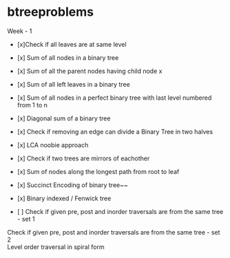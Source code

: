 # btreeproblems <br />
Week - 1 <br />
 <ul><li>[x]Check if all leaves are at same level </li> </ul>
 <ul><li>[x] Sum of all nodes in a binary tree </li> </ul>
 <ul><li>[x] Sum of all the parent nodes having child node x </li> </ul>
 <ul><li>[x]  Sum of all left leaves in a binary tree </li> </ul>
 <ul><li>[x]  Sum of all nodes in a perfect binary tree with last level numbered from 1 to n </li> </ul>
  <ul><li>[x] Diagonal sum of a binary tree </li> </ul>
  <ul><li>[x]   Check if removing an edge can divide a Binary Tree in two halves </li> </ul>
  <ul><li>[x]  LCA noobie approach </li> </ul>
 <ul><li>[x]  Check if two trees are mirrors of eachother </li> </ul>
  <ul><li>[x] Sum of nodes along the longest path from root to leaf </li> </ul> 
  <ul><li>[x]   Succinct Encoding of binary tree~~ </li> </ul>
 <ul><li>[x] Binary indexed / Fenwick tree  </li></ul>
 <ul><li>[ ] Check if given pre, post and inorder traversals are from the same tree - set 1 </li> </ul>
  Check if given pre, post and inorder traversals are from the same tree - set 2 <br />
Level order traversal in spiral form <br />
